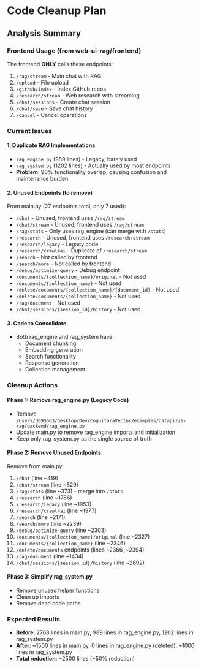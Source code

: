# Code Cleanup Plan

## Analysis Summary

### Frontend Usage (from web-ui-rag/frontend)
The frontend **ONLY** calls these endpoints:
1. `/rag/stream` - Main chat with RAG
2. `/upload` - File upload
3. `/github/index` - Index GitHub repos
4. `/research/stream` - Web research with streaming
5. `/chat/sessions` - Create chat session
6. `/chat/save` - Save chat history
7. `/cancel` - Cancel operations

### Current Issues

#### 1. Duplicate RAG Implementations
- `rag_engine.py` (989 lines) - Legacy, barely used
- `rag_system.py` (1202 lines) - Actually used by most endpoints
- **Problem**: 90% functionality overlap, causing confusion and maintenance burden

#### 2. Unused Endpoints (to remove)
From main.py (27 endpoints total, only 7 used):
- `/chat` - Unused, frontend uses `/rag/stream`
- `/chat/stream` - Unused, frontend uses `/rag/stream`
- `/rag/stats` - Only uses rag_engine (can merge with `/stats`)
- `/research` - Unused, frontend uses `/research/stream`
- `/research/legacy` - Legacy code
- `/research/crawl4ai` - Duplicate of `/research/stream`
- `/search` - Not called by frontend
- `/search/more` - Not called by frontend
- `/debug/optimize-query` - Debug endpoint
- `/documents/{collection_name}/original` - Not used
- `/documents/{collection_name}` - Not used
- `/delete/documents/{collection_name}/{document_id}` - Not used
- `/delete/documents/{collection_name}` - Not used
- `/rag/document` - Not used
- `/chat/sessions/{session_id}/history` - Not used

#### 3. Code to Consolidate
- Both rag_engine and rag_system have:
  - Document chunking
  - Embedding generation
  - Search functionality
  - Response generation
  - Collection management

### Cleanup Actions

#### Phase 1: Remove rag_engine.py (Legacy Code)
- Remove `/Users/d695663/Desktop/Dev/CognitoraVector/examples/datapizza-rag/backend/rag_engine.py`
- Update main.py to remove rag_engine imports and initialization
- Keep only rag_system.py as the single source of truth

#### Phase 2: Remove Unused Endpoints
Remove from main.py:
1. `/chat` (line ~419)
2. `/chat/stream` (line ~829)
3. `/rag/stats` (line ~373) - merge into `/stats`
4. `/research` (line ~1786)
5. `/research/legacy` (line ~1953)
6. `/research/crawl4ai` (line ~1977)
7. `/search` (line ~2171)
8. `/search/more` (line ~2239)
9. `/debug/optimize-query` (line ~2303)
10. `/documents/{collection_name}/original` (line ~2327)
11. `/documents/{collection_name}` (line ~2346)
12. `/delete/documents` endpoints (lines ~2366, ~2394)
13. `/rag/document` (line ~1434)
14. `/chat/sessions/{session_id}/history` (line ~2692)

#### Phase 3: Simplify rag_system.py
- Remove unused helper functions
- Clean up imports
- Remove dead code paths

### Expected Results
- **Before**: 2768 lines in main.py, 989 lines in rag_engine.py, 1202 lines in rag_system.py
- **After**: ~1500 lines in main.py, 0 lines in rag_engine.py (deleted), ~1000 lines in rag_system.py
- **Total reduction**: ~2500 lines (~50% reduction)


